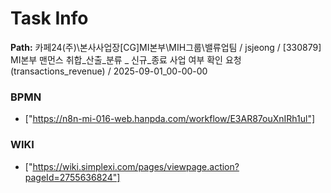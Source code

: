 # Task Info

**Path:** 카페24(주)\본사사업장\[CG]MI본부\MIH그룹\밸류업팀 / jsjeong / [330879] MI본부 맨먼스 취합_산출_분류 _ 신규_종료 사업 여부 확인 요청 (transactions_revenue) / 2025-09-01_00-00-00

### BPMN
- ["https://n8n-mi-016-web.hanpda.com/workflow/E3AR87ouXnIRh1ul"]

### WIKI
- ["https://wiki.simplexi.com/pages/viewpage.action?pageId=2755636824"]

